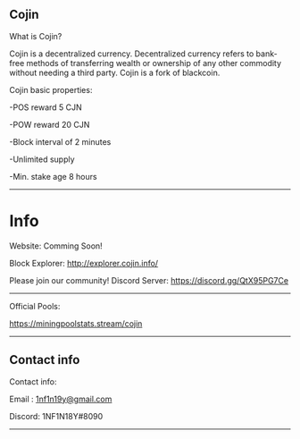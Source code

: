 Cojin
---------------------------------------------------------------------------------------------------------------------------------------------------------------------------------

What is Cojin?

Cojin is a decentralized currency. Decentralized currency refers to bank-free methods of transferring wealth or ownership of any other commodity without needing a third party. Cojin is a fork of blackcoin.

Cojin basic properties:

-POS reward 5 CJN

-POW reward 20 CJN

-Block interval of 2 minutes

-Unlimited supply

-Min. stake age 8 hours

-----------------------------------------------------------------------------------------------------------------------------------------------------------------------------------
Info
====
Website: Comming Soon!

Block Explorer: http://explorer.cojin.info/

Please join our community!
Discord Server: https://discord.gg/QtX95PG7Ce

---------------
Official Pools:

https://miningpoolstats.stream/cojin

------------------------------------------------------------------------
Contact info
-------
Contact info:

Email : 1nf1n19y@gmail.com

Discord: 1NF1N18Y#8090

---------------







